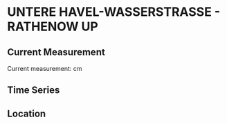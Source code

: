 # UNTERE HAVEL-WASSERSTRASSE - RATHENOW UP

## Current Measurement

Current measurement: <Value topic="rivers/pegel-online/UHW/RATHENOW-UP/measurementValue"/> cm

## Time Series

<TimeSeries topic="rivers/pegel-online/UHW/RATHENOW-UP/measurementValue" period="week" />

## Location

<WorldMap>
  <Marker lat="52.6074445886596" lon="12.321016014173523" labelTopic="rivers/pegel-online/UHW/RATHENOW-UP/measurementValue" />
</WorldMap>
